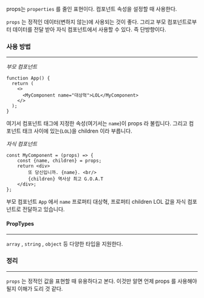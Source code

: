 props는 `properties` 를 줄인 표현이다. 컴포넌트 속성을 설정할 때 사용한다.

`props` 는 정적인 데이터(변하지 않는)에 사용되는 것이 좋다. 그리고 부모 컴포넌트로부터 데이터를 전달 받아 자식 컴포넌트에서 사용할 수 있다. 즉 단방향이다.


### 사용 방법
---

*부모 컴포넌트*

```
function App() {
  return (
    <>
      <MyComponent name="대상혁">LOL</MyComponent> 
    </>
  );
}
```

여기서 컴포넌트 태그에 지정한 속성(여기서는 `name`)이 props 라 불립니다.
그리고 컴포넌트 태크 사이에 있는(`LOL`)을 children 이라 부릅니다.

*자식 컴포넌트*

```
const MyComponent = (props) => {
    const {name, children} = props;
    return <div>
        또 당신입니까. {name}. <br/>
        {children} 역사상 최고 G.O.A.T
    </div>;
};
```

부모 컴포넌트  `App` 에서 
`name` 프로퍼티 대상혁,
프로퍼티 children LOL 값을 자식 컴포넌트로 전달하고 있습니다.

#### PropTypes
---

`array` , `string` , `object` 등 다양한 타입을 지원한다.


### 정리
---
`props` 는 정적인 값을 표현할 때 유용하다고 본다. 이것만 알면 언제 props 를 사용해야될지 이해가 도리 것 같다.

